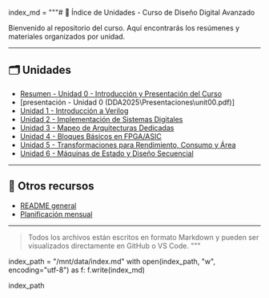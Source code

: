 index_md = """# 📘 Índice de Unidades - Curso de Diseño Digital Avanzado

Bienvenido al repositorio del curso. Aquí encontrarás los resúmenes y materiales organizados por unidad.

---

## 🗂️ Unidades

- [Resumen - Unidad 0 - Introducción y Presentación del Curso](resumen_0.md)
- [presentación - Unidad 0 (DDA2025\Presentaciones\unit00.pdf)]
- [Unidad 1 - Introducción a Verilog](unidad_1.md)
- [Unidad 2 - Implementación de Sistemas Digitales](unidad_2.md)
- [Unidad 3 - Mapeo de Arquitecturas Dedicadas](unidad_3.md)
- [Unidad 4 - Bloques Básicos en FPGA/ASIC](unidad_4.md)
- [Unidad 5 - Transformaciones para Rendimiento, Consumo y Área](unidad_5.md)
- [Unidad 6 - Máquinas de Estado y Diseño Secuencial](unidad_6.md)

---

## 📎 Otros recursos

- [README general](README.md)
- [Planificación mensual](tareas_agosto_github_project.md)

---

> Todos los archivos están escritos en formato Markdown y pueden ser visualizados directamente en GitHub o VS Code.
"""

index_path = "/mnt/data/index.md"
with open(index_path, "w", encoding="utf-8") as f:
    f.write(index_md)

index_path

